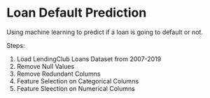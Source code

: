 # Loan Default Prediction

Using machine learning to predict if a loan is going to default or not.

Steps:
1. Load LendingClub Loans Dataset from 2007-2019
2. Remove Null Values
3. Remove Redundant Columns
4. Feature Selection on Categorical Columns
5. Feature Sleection on Numerical Columns